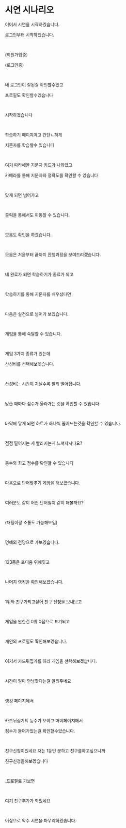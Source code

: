 # 시연 시나리오





이어서 시연을 시작하겠습니다.

로그인부터 시작하겠습니다.

​    

(회원가입중)

(로그인중)

​    

네 로그인이 잘된걸 확인할수있고    

프로필도 확인할수있습니다

​    

시작하겠습니다

​    

학습하기 페이지이고 간단ㄴ하게

지문자를 학습할수 있습니다

​    

여기 따라해볼 지문자 카드가 나와있고

카메라를 통해 지문자와 정확도를 확인할 수 있습니다

​    

맞게 되면 넘어가고

​    

클릭을 통해서도 이동할 수 있습니다.

​    

모음도 확인을 하겠습니다.

​    

모음은 처음부터 끝까지 진행과정을 보여드리겠습니다.

​    

네 완료가 되면 학습하기가 종료가 되고

​    

학습하기를 통해 지문자를 배우셨다면

​    

다음은 실전으로 넘어가 보겠습니다.

​    

게임을 통해 숙달할 수 있습니다.

​    

게임 3가지 종류가 있는데



산성비를 선택해보겟습니다.

​    

산성비는 시간이 지날수록 빨리 떨어집니다.

​    

맞출 때마다 점수가 올라가는 것을 확인할 수 있습니다.

​    

바닥에 닿게 되면 하트가 하나씩 줄어드는것을 확인할 수 있습니다.

​    

점점 떨어지는 게 빨라지는게 느껴지시나요?

​    

등수와 최고 점수를 확인할 수 있습니다

​    

다음으로 단어맞추기 게임을 해보겠습니다.

​    

여러분도 같이 어떤 단어일지 같이 해볼까요?

​    

(채팅이랑 소통도 가능해보임)

​    

명예의 전당으로 가보겠습니다.

​    

123등은 포디움 위에잇고

​    

나머지 랭킹을 확인해보겠습니다.

​    

1위와 친구가되고싶어 친구 신청을 보내보고

​    

게임을 안한건 0위 0점으로 표기되고

​    

개인의 프로필도 확인해보겠습니다.

​    

여기서 카드뒤집기를 하러 게임을 선택해보겠습니다.

​    

시간이 얼마 안남앗다는걸 알려주네요

​    

랭킹 페이지에서

​    

카드뒤집기의 등수가 보이고 마이페이지에서 

점수가 들어가있는걸 확인할수있습니다.

​    

친구신청이있네요 저는 1등인 분하고 친구를하고싶으니까

친구신청을해보겠습니다

​    

.프로필로 가보면

​    

여기 친구추가가 되었네요

​    

이상으로 악수 시연을 마무리하겠습니다.

​    
